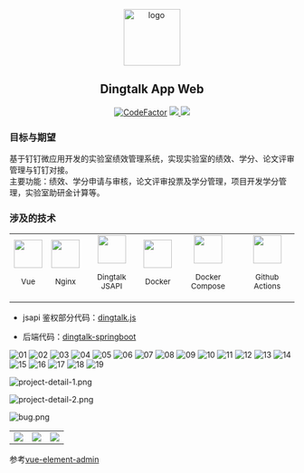 <p align="center">
  <img width="100" src="https://i.loli.net/2020/11/12/8pP5y6eHwX1VfLd.png" alt="logo">
  <h2 align="center">Dingtalk App Web</h2>
  <p align="center">
    <a href="https://www.codefactor.io/repository/github/nju-softeng/dingtalk-app-web/overview/main"><img src="https://www.codefactor.io/repository/github/nju-softeng/dingtalk-app-web/badge/main" alt="CodeFactor" /></a>
    <a href="https://github.com/nju-softeng/dingtalk-app-web/actions?query=workflow%3AMain"> 
      <img src="https://github.com/nju-softeng/dingtalk-app-web/actions/workflows/main.yml/badge.svg?branch=main">
    </a>
    <a href="https://github.com/nju-softeng/dingtalk-app-web/actions?query=workflow%3ARelease">
      <img src="https://github.com/nju-softeng/dingtalk-app-web/actions/workflows/release.yml/badge.svg?branch=release">
    </a>
  </p>
</p>



### 目标与期望

基于钉钉微应用开发的实验室绩效管理系统，实现实验室的绩效、学分、论文评审管理与钉钉对接。  
主要功能：绩效、学分申请与审核，论文评审投票及学分管理，项目开发学分管理，实验室助研金计算等。

### 涉及的技术

<table>
  <tbody>
    <tr>
      <td align="center" valign="middle">
        <a href="https://vuejs.org" target="_blank">
          <img width="50px" src="https://i.loli.net/2021/01/06/gb8fl3B9hwvm2PZ.png">
        </a>
        <p>
          <sub>Vue</sub>
        </p>
      </td>
      <td align="center" valign="middle">
        <a href="https://nginx.org/en/docs/">
          <img width="50px" src="https://i.loli.net/2021/01/06/S3N8E9xHfvb4hsC.png">
        </a>
        <p>
          <sub>Nginx</sub>
        </p>
      </td>
      <td align="center" valign="middle">
        <a href="https://ding-doc.dingtalk.com/doc#/dev/swk0bg" target="_blank">
          <img width="50px" src="https://i.loli.net/2020/11/13/DVpc9nF2JToQyHg.png">
        </a>
        <p>
          <sub>Dingtalk JSAPI</sub>
        </p>
      </td>
      <td align="center" valign="middle">
        <a href="https://docs.docker.com/" target="_blank">
          <img width="50px" src="https://i.loli.net/2020/11/13/27eyNzt698aoilM.png">
        </a>
        <p>
          <sub>Docker</sub>
        </p>
      </td>
      <td align="center" valign="middle">
        <a href="https://docs.docker.com/compose/" target="_blank">
          <img width="50px" src="https://i.loli.net/2020/11/13/TcewOXGMWHLiNtE.jpg">
        </a>
        <p>
          <sub>Docker Compose</sub>
        </p>
      </td>
      <td align="center" valign="middle">
        <a href="https://github.com/features/actions" target="_blank">
          <img width="50px" src="https://i.loli.net/2021/01/06/EcsNSzQZl2TPyB6.png">
        </a>
        <p>
          <sub>Github Actions</sub>
        </p>
      </td>
    </tr>
  </tbody>
</table>

+ jsapi 鉴权部分代码：[dingtalk.js](https://github.com/nju-softeng/dingtalk-app-web/blob/main/src/utils/dingtalk.js)

+ 后端代码：[dingtalk-springboot](https://github.com/nju-softeng/dingtalk-app-server)

![01](https://user-images.githubusercontent.com/35565811/147812078-ee6d23d6-183b-46ee-9cab-fa511a9db3e1.png)
![02](https://user-images.githubusercontent.com/35565811/147812086-3de4a6d8-0951-45fa-b954-012c1bdecf0e.png)
![03](https://user-images.githubusercontent.com/35565811/147812088-b7efadb5-4cb7-492b-8b91-3fdcf1d45f33.png)
![04](https://user-images.githubusercontent.com/35565811/147812093-98630a58-0f5c-4f57-b004-e63d017ad573.png)
![05](https://user-images.githubusercontent.com/35565811/147812102-c0d0771b-5260-4475-89fe-6a5ca2e70bc5.png)
![06](https://user-images.githubusercontent.com/35565811/147812111-2b46366e-be0a-4ab1-9790-32e8346afccc.png)
![07](https://user-images.githubusercontent.com/35565811/147812115-381fe5c5-5090-44ba-8adb-fe4126f702b8.png)
![08](https://user-images.githubusercontent.com/35565811/147812121-983cac86-4d19-42c8-8c79-d72117603c46.png)
![09](https://user-images.githubusercontent.com/35565811/147812126-3a237f3d-3305-4428-b9f2-7ad2b36075eb.png)
![10](https://user-images.githubusercontent.com/35565811/147812129-0294e664-6eed-46cf-b04e-128b153b974d.png)
![11](https://user-images.githubusercontent.com/35565811/147812136-f8fea23c-0d52-4af9-a017-cc8cfaf2b4aa.png)
![12](https://user-images.githubusercontent.com/35565811/147812141-fcc1ba3f-5b27-4c92-b311-148117e31aef.png)
![13](https://user-images.githubusercontent.com/35565811/147812148-e3b09cc8-3499-402b-b45c-087d2651b205.png)
![14](https://user-images.githubusercontent.com/35565811/147812150-7f8a93a7-a6b8-4e73-82ab-24d17210b46c.png)
![15](https://user-images.githubusercontent.com/35565811/147812155-ad4aadc4-9e23-4595-983e-7f648cd888cc.png)
![16](https://user-images.githubusercontent.com/35565811/147812167-b1e5ee61-550b-49fe-be29-75db3e656a8c.png)
![17](https://user-images.githubusercontent.com/35565811/147812171-74e74dc2-a89e-4efe-9792-32894b697004.png)
![18](https://user-images.githubusercontent.com/35565811/147812176-5587bd9a-8297-43bf-9941-64204d07f6e6.png)
![19](https://user-images.githubusercontent.com/35565811/147812180-e26104c1-cff6-4faa-b190-bffc4e793b43.png)



![project-detail-1.png](https://i.loli.net/2021/01/11/w8Tr7lUkK1pOaL9.png)

![project-detail-2.png](https://i.loli.net/2021/01/11/UihclBsEJA5wZab.png)

![bug.png](https://i.loli.net/2021/01/11/vDEKX5PjBLq7Vu6.png)



|                                                        |                                                        |                                                        |
| ------------------------------------------------------ | ------------------------------------------------------ | ------------------------------------------------------ |
| <img src="https://i.loli.net/2020/12/12/j4s6RKzX7JTqyiM.png"/> | <img src="https://i.loli.net/2020/12/12/FTiDv3c1HGk5eKM.png"/> | <img src="https://i.loli.net/2020/12/12/GqWDFnU4dLmwXa7.png"/> |

  

参考[vue-element-admin](https://github.com/PanJiaChen/vue-element-admin)  
